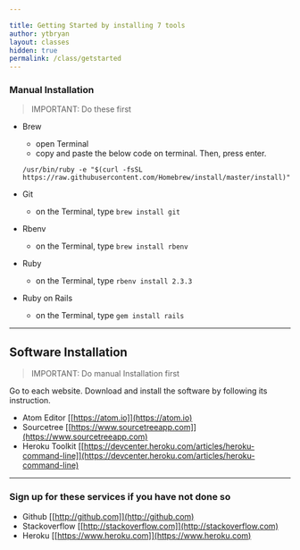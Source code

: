 ```yaml
---

title: Getting Started by installing 7 tools
author: ytbryan
layout: classes
hidden: true
permalink: /class/getstarted
---
```


### Manual Installation
> IMPORTANT: Do these first

- Brew
  - open Terminal
  - copy and paste the below code on terminal. Then, press enter.

  `/usr/bin/ruby -e "$(curl -fsSL https://raw.githubusercontent.com/Homebrew/install/master/install)"`

- Git
  - on the Terminal, type `brew install git`

- Rbenv
  - on the Terminal, type `brew install rbenv`

- Ruby
  - on the Terminal, type `rbenv install 2.3.3`

- Ruby on Rails
  - on the Terminal, type `gem install rails`


---


## Software Installation
> IMPORTANT: Do manual Installation first

Go to each website. Download and install the software by following its instruction.
- Atom Editor [[https://atom.io]](https://atom.io)
- Sourcetree [[https://www.sourcetreeapp.com]](https://www.sourcetreeapp.com)
- Heroku Toolkit [[https://devcenter.heroku.com/articles/heroku-command-line]](https://devcenter.heroku.com/articles/heroku-command-line)


---


### Sign up for these services if you have not done so

- Github  [[http://github.com]](http://github.com)
- Stackoverflow [[http://stackoverflow.com]](http://stackoverflow.com)
- Heroku [[https://www.heroku.com]](https://www.heroku.com)
